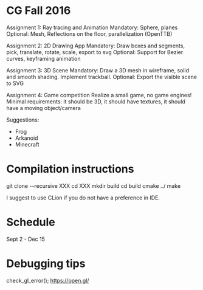 # CG Fall 2016

Assignment 1: Ray tracing and Animation
Mandatory: Sphere, planes
Optional: Mesh, Reflections on the floor, parallelization (OpenTTB)

Assignment 2: 2D Drawing App
Mandatory: Draw boxes and segments, pick, translate, rotate, scale, export to svg
Optional: Support for Bezier curves, keyframing animation

Assignment 3: 3D Scene
Mandatory: Draw a 3D mesh in wireframe, solid and smooth shading. Implement trackball.
Optional: Export the visible scene to SVG

Assignment 4: Game competition
Realize a small game, no game engines!
Minimal requirements: it should be 3D, it should have textures, it should have a moving object/camera

Suggestions:
- Frog
- Arkanoid
- Minecraft

# Compilation instructions

git clone --recursive XXX
cd XXX
mkdir build
cd build
cmake ../
make

I suggest to use CLion if you do not have a preference in IDE.

# Schedule
Sept 2 - Dec 15

# Debugging tips

check_gl_error();
https://open.gl/
